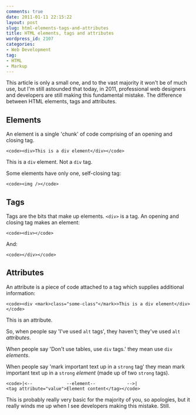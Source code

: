 ```yaml
---
comments: true
date: 2011-01-11 22:15:22
layout: post
slug: html-elements-tags-and-attributes
title: HTML elements, tags and attributes
wordpress_id: 2107
categories:
- Web Development
tag:
- HTML
- Markup
---
```


This article is only a small one, and to the vast majority it won't be of much use, but I'm still astounded that today, in 2011, professional web designers and developers are still making this fundamental mistake. The difference between HTML elements, tags and attributes.



## Elements



An element is a single 'chunk' of code comprising of an opening and closing tag.


    
    <code><div>This is a div element</div></code>



This is a `div` element. Not a `div` tag.

Some elements have only one, self-closing tag:


    
    <code><img /></code>





## Tags



Tags are the bits that make up elements. `<div>` is a tag. An opening and closing tag makes an element:


    
    <code><div></code>



And:


    
    <code></div></code>





## Attributes



An attribute is a piece of code attached to a tag which supplies additional information:


    
    <code><div <mark>class="some-class"</mark>>This is a div element</div></code>



This is an attribute.

So, when people say 'I've used `alt` tags', they haven't; they've used `alt` _attributes_.

When people say 'Don't use tables, use `div` tags.' they mean use `div` _elements_.

When people say 'mark important text up in a `strong` tag' they mean mark important text up in a `strong` _element_ (made up of two `strong` tags).


    
    <code>|<--             --element--            -->|
    <tag attribute="value">Element content</tag></code>



This is probably really very basic for the majority of you, so apologies, but it really winds me up when I see developers making this mistake. Still.
